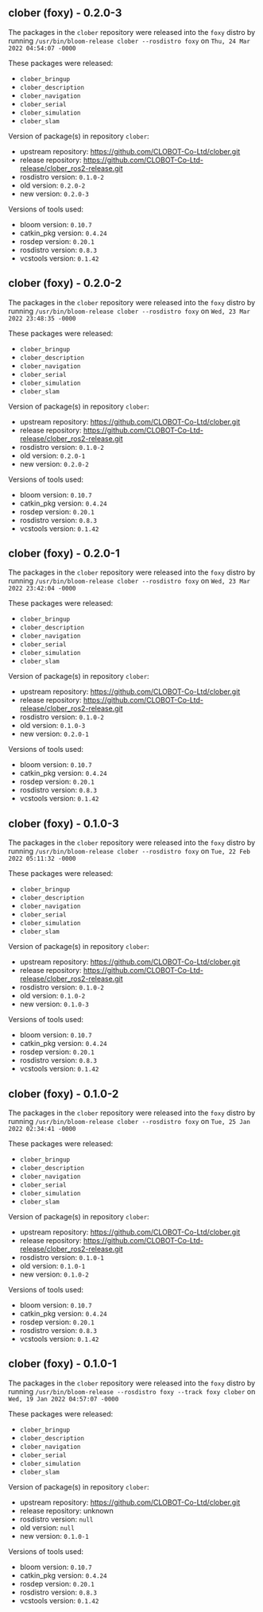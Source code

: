 ## clober (foxy) - 0.2.0-3

The packages in the `clober` repository were released into the `foxy` distro by running `/usr/bin/bloom-release clober --rosdistro foxy` on `Thu, 24 Mar 2022 04:54:07 -0000`

These packages were released:
- `clober_bringup`
- `clober_description`
- `clober_navigation`
- `clober_serial`
- `clober_simulation`
- `clober_slam`

Version of package(s) in repository `clober`:

- upstream repository: https://github.com/CLOBOT-Co-Ltd/clober.git
- release repository: https://github.com/CLOBOT-Co-Ltd-release/clober_ros2-release.git
- rosdistro version: `0.1.0-2`
- old version: `0.2.0-2`
- new version: `0.2.0-3`

Versions of tools used:

- bloom version: `0.10.7`
- catkin_pkg version: `0.4.24`
- rosdep version: `0.20.1`
- rosdistro version: `0.8.3`
- vcstools version: `0.1.42`


## clober (foxy) - 0.2.0-2

The packages in the `clober` repository were released into the `foxy` distro by running `/usr/bin/bloom-release clober --rosdistro foxy` on `Wed, 23 Mar 2022 23:48:35 -0000`

These packages were released:
- `clober_bringup`
- `clober_description`
- `clober_navigation`
- `clober_serial`
- `clober_simulation`
- `clober_slam`

Version of package(s) in repository `clober`:

- upstream repository: https://github.com/CLOBOT-Co-Ltd/clober.git
- release repository: https://github.com/CLOBOT-Co-Ltd-release/clober_ros2-release.git
- rosdistro version: `0.1.0-2`
- old version: `0.2.0-1`
- new version: `0.2.0-2`

Versions of tools used:

- bloom version: `0.10.7`
- catkin_pkg version: `0.4.24`
- rosdep version: `0.20.1`
- rosdistro version: `0.8.3`
- vcstools version: `0.1.42`


## clober (foxy) - 0.2.0-1

The packages in the `clober` repository were released into the `foxy` distro by running `/usr/bin/bloom-release clober --rosdistro foxy` on `Wed, 23 Mar 2022 23:42:04 -0000`

These packages were released:
- `clober_bringup`
- `clober_description`
- `clober_navigation`
- `clober_serial`
- `clober_simulation`
- `clober_slam`

Version of package(s) in repository `clober`:

- upstream repository: https://github.com/CLOBOT-Co-Ltd/clober.git
- release repository: https://github.com/CLOBOT-Co-Ltd-release/clober_ros2-release.git
- rosdistro version: `0.1.0-2`
- old version: `0.1.0-3`
- new version: `0.2.0-1`

Versions of tools used:

- bloom version: `0.10.7`
- catkin_pkg version: `0.4.24`
- rosdep version: `0.20.1`
- rosdistro version: `0.8.3`
- vcstools version: `0.1.42`


## clober (foxy) - 0.1.0-3

The packages in the `clober` repository were released into the `foxy` distro by running `/usr/bin/bloom-release clober --rosdistro foxy` on `Tue, 22 Feb 2022 05:11:32 -0000`

These packages were released:
- `clober_bringup`
- `clober_description`
- `clober_navigation`
- `clober_serial`
- `clober_simulation`
- `clober_slam`

Version of package(s) in repository `clober`:

- upstream repository: https://github.com/CLOBOT-Co-Ltd/clober.git
- release repository: https://github.com/CLOBOT-Co-Ltd-release/clober_ros2-release.git
- rosdistro version: `0.1.0-2`
- old version: `0.1.0-2`
- new version: `0.1.0-3`

Versions of tools used:

- bloom version: `0.10.7`
- catkin_pkg version: `0.4.24`
- rosdep version: `0.20.1`
- rosdistro version: `0.8.3`
- vcstools version: `0.1.42`


## clober (foxy) - 0.1.0-2

The packages in the `clober` repository were released into the `foxy` distro by running `/usr/bin/bloom-release clober --rosdistro foxy` on `Tue, 25 Jan 2022 02:34:41 -0000`

These packages were released:
- `clober_bringup`
- `clober_description`
- `clober_navigation`
- `clober_serial`
- `clober_simulation`
- `clober_slam`

Version of package(s) in repository `clober`:

- upstream repository: https://github.com/CLOBOT-Co-Ltd/clober.git
- release repository: https://github.com/CLOBOT-Co-Ltd-release/clober_ros2-release.git
- rosdistro version: `0.1.0-1`
- old version: `0.1.0-1`
- new version: `0.1.0-2`

Versions of tools used:

- bloom version: `0.10.7`
- catkin_pkg version: `0.4.24`
- rosdep version: `0.20.1`
- rosdistro version: `0.8.3`
- vcstools version: `0.1.42`


## clober (foxy) - 0.1.0-1

The packages in the `clober` repository were released into the `foxy` distro by running `/usr/bin/bloom-release --rosdistro foxy --track foxy clober` on `Wed, 19 Jan 2022 04:57:07 -0000`

These packages were released:
- `clober_bringup`
- `clober_description`
- `clober_navigation`
- `clober_serial`
- `clober_simulation`
- `clober_slam`

Version of package(s) in repository `clober`:

- upstream repository: https://github.com/CLOBOT-Co-Ltd/clober.git
- release repository: unknown
- rosdistro version: `null`
- old version: `null`
- new version: `0.1.0-1`

Versions of tools used:

- bloom version: `0.10.7`
- catkin_pkg version: `0.4.24`
- rosdep version: `0.20.1`
- rosdistro version: `0.8.3`
- vcstools version: `0.1.42`


